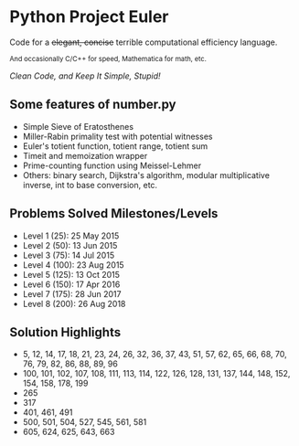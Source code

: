 Python Project Euler
====================
Code for a ~~elegant, concise~~ terrible computational efficiency language.

<sub>And occasionally C/C++ for speed, Mathematica for math, etc.</sub>

*Clean Code, and Keep It Simple, Stupid!*

Some features of number.py
--------------------------

- Simple Sieve of Eratosthenes
- Miller-Rabin primality test with potential witnesses
- Euler's totient function, totient range, totient sum
- Timeit and memoization wrapper
- Prime-counting function using Meissel-Lehmer
- Others: binary search, Dijkstra's algorithm, modular multiplicative inverse,
int to base conversion, etc.

Problems Solved Milestones/Levels
---------------------------------

- Level 1 (25): 25 May 2015
- Level 2 (50): 13 Jun 2015
- Level 3 (75): 14 Jul 2015
- Level 4 (100): 23 Aug 2015
- Level 5 (125): 13 Oct 2015
- Level 6 (150): 17 Apr 2016
- Level 7 (175): 28 Jun 2017
- Level 8 (200): 26 Aug 2018



Solution Highlights
-------------------

- 5, 12, 14, 17, 18, 21, 23, 24, 26, 32, 36, 37, 43, 51, 57, 62, 65, 66, 68, 70, 76, 79, 82, 86, 88, 89, 96
- 100, 101, 102, 107, 108, 111, 113, 114, 122, 126, 128, 131, 137, 144, 148, 152, 154, 158, 178, 199
- 265
- 317
- 401, 461, 491
- 500, 501, 504, 527, 545, 561, 581
- 605, 624, 625, 643, 663
